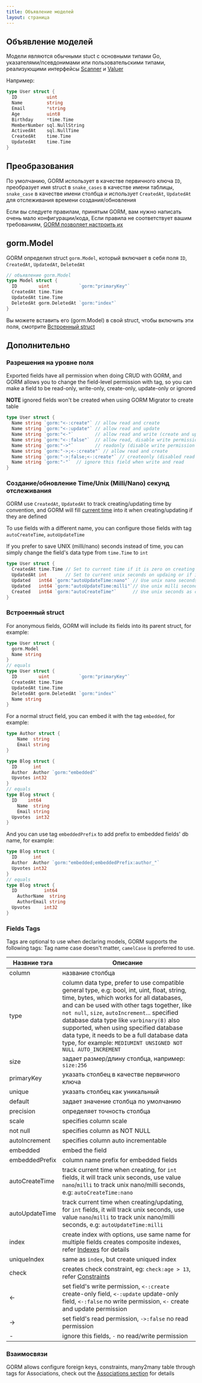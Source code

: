 ```yaml
---
title: Объявление моделей
layout: страница
---
```


## Объявление моделей

Модели являются обычными stuct с основными типами Go, указателями/псевдонимами или пользовательскими типами, реализующими интерфейсы [Scanner](https://pkg.go.dev/database/sql/sql#Scanner) и [Valuer](https://pkg.go.dev/database/sql/driver#Valuer)

Например:

```go
type User struct {
  ID           uint
  Name         string
  Email        *string
  Age          uint8
  Birthday     *time.Time
  MemberNumber sql.NullString
  ActivedAt    sql.NullTime
  CreatedAt    time.Time
  UpdatedAt    time.Time
}
```

## Преобразования

По умолчанию, GORM использует в качестве первичного ключа `ID`, преобразует имя struct в `snake_cases` в качестве имени таблицы, `snake_case` в качестве имени столбца и использует `CreatedAt`, `UpdatedAt` для отслеживания времени создания/обновления

Если вы следуете правилам, принятым GORM, вам нужно написать очень мало конфигурации/кода, Если правила не соответствует вашим требованиям, [GORM позволяет настроить их](conventions.html)

## gorm.Model

GORM определил struct `gorm.Model`, который включает в себя поля `ID`, `CreatedAt`, `UpdatedAt`, `DeletedAt`

```go
// объявление gorm.Model
type Model struct {
  ID        uint           `gorm:"primaryKey"`
  CreatedAt time.Time
  UpdatedAt time.Time
  DeletedAt gorm.DeletedAt `gorm:"index"`
}
```

Вы можете вставить его (gorm.Model) в свой struct, чтобы включить эти поля, смотрите [Встроенный struct](#embedded_struct)

## Дополнительно

### Разрешения на уровне поля

Exported fields have all permission when doing CRUD with GORM, and GORM allows you to change the field-level permission with tag, so you can make a field to be read-only, write-only, create-only, update-only or ignored

**NOTE** ignored fields won't be created when using GORM Migrator to create table

```go
type User struct {
  Name string `gorm:"<-:create"` // allow read and create
  Name string `gorm:"<-:update"` // allow read and update
  Name string `gorm:"<-"`        // allow read and write (create and update)
  Name string `gorm:"<-:false"`  // allow read, disable write permission
  Name string `gorm:"->"`        // readonly (disable write permission unless it configured )
  Name string `gorm:"->;<-:create"` // allow read and create
  Name string `gorm:"->:false;<-:create"` // createonly (disabled read from db)
  Name string `gorm:"-"`  // ignore this field when write and read
}
```

### <name id="time_tracking">Создание/обновление Time/Unix (Milli/Nano) секунд отслеживания</span>

GORM use `CreatedAt`, `UpdatedAt` to track creating/updating time by convention, and GORM will fill [current time](gorm_config.html#now_func) into it when creating/updating if they are defined

To use fields with a different name, you can configure those fields with tag `autoCreateTime`, `autoUpdateTime`

If you prefer to save UNIX (milli/nano) seconds instead of time, you can simply change the field's data type from `time.Time` to `int`

```go
type User struct {
  CreatedAt time.Time // Set to current time if it is zero on creating
  UpdatedAt int       // Set to current unix seconds on updaing or if it is zero on creating
  Updated   int64 `gorm:"autoUpdateTime:nano"` // Use unix nano seconds as updating time
  Updated   int64 `gorm:"autoUpdateTime:milli"`// Use unix milli seconds as updating time
  Created   int64 `gorm:"autoCreateTime"`      // Use unix seconds as creating time
}
```

### <span id="embedded_struct">Встроенный struct</span>

For anonymous fields, GORM will include its fields into its parent struct, for example:

```go
type User struct {
  gorm.Model
  Name string
}
// equals
type User struct {
  ID        uint           `gorm:"primaryKey"`
  CreatedAt time.Time
  UpdatedAt time.Time
  DeletedAt gorm.DeletedAt `gorm:"index"`
  Name string
}
```

For a normal struct field, you can embed it with the tag `embedded`, for example:

```go
type Author struct {
    Name  string
    Email string
}

type Blog struct {
  ID      int
  Author  Author `gorm:"embedded"`
  Upvotes int32
}
// equals
type Blog struct {
  ID    int64
    Name  string
    Email string
  Upvotes  int32
}
```

And you can use tag `embeddedPrefix` to add prefix to embedded fields' db name, for example:

```go
type Blog struct {
  ID      int
  Author  Author `gorm:"embedded;embeddedPrefix:author_"`
  Upvotes int32
}
// equals
type Blog struct {
  ID          int64
    AuthorName  string
    AuthorEmail string
  Upvotes     int32
}
```


### <span id="tags">Fields Tags</span>

Tags are optional to use when declaring models, GORM supports the following tags: Tag name case doesn't matter, `camelCase` is preferred to use.

| Назвние тэга   | Описание                                                                                                                                                                                                                                                                                                                                                                                                                                      |
| -------------- | --------------------------------------------------------------------------------------------------------------------------------------------------------------------------------------------------------------------------------------------------------------------------------------------------------------------------------------------------------------------------------------------------------------------------------------------- |
| column         | название столбца                                                                                                                                                                                                                                                                                                                                                                                                                              |
| type           | column data type, prefer to use compatible general type, e.g: bool, int, uint, float, string, time, bytes, which works for all databases, and can be used with other tags together, like `not null`, `size`, `autoIncrement`... specified database data type like `varbinary(8)` also supported, when using specified database data type, it needs to be a full database data type, for example: `MEDIUMINT UNSIGNED NOT NULL AUTO_INCREMENT` |
| size           | задает размер/длину столбца, например: `size:256`                                                                                                                                                                                                                                                                                                                                                                                             |
| primaryKey     | указать столбец в качестве первичного ключа                                                                                                                                                                                                                                                                                                                                                                                                   |
| unique         | указать столбец как уникальный                                                                                                                                                                                                                                                                                                                                                                                                                |
| default        | задает значение столбца по умолчанию                                                                                                                                                                                                                                                                                                                                                                                                          |
| precision      | определяет точность столбца                                                                                                                                                                                                                                                                                                                                                                                                                   |
| scale          | specifies column scale                                                                                                                                                                                                                                                                                                                                                                                                                        |
| not null       | specifies column as NOT NULL                                                                                                                                                                                                                                                                                                                                                                                                                  |
| autoIncrement  | specifies column auto incrementable                                                                                                                                                                                                                                                                                                                                                                                                           |
| embedded       | embed the field                                                                                                                                                                                                                                                                                                                                                                                                                               |
| embeddedPrefix | column name prefix for embedded fields                                                                                                                                                                                                                                                                                                                                                                                                        |
| autoCreateTime | track current time when creating, for `int` fields, it will track unix seconds, use value `nano`/`milli` to track unix nano/milli seconds, e.g: `autoCreateTime:nano`                                                                                                                                                                                                                                                                         |
| autoUpdateTime | track current time when creating/updating, for `int` fields, it will track unix seconds, use value `nano`/`milli` to track unix nano/milli seconds, e.g: `autoUpdateTime:milli`                                                                                                                                                                                                                                                               |
| index          | create index with options, use same name for multiple fields creates composite indexes, refer [Indexes](indexes.html) for details                                                                                                                                                                                                                                                                                                             |
| uniqueIndex    | same as `index`, but create uniqued index                                                                                                                                                                                                                                                                                                                                                                                                     |
| check          | creates check constraint, eg: `check:age > 13`, refer [Constraints](constraints.html)                                                                                                                                                                                                                                                                                                                                                      |
| <-             | set field's write permission, `<-:create` create-only field, `<-:update` update-only field, `<-:false` no write permission, `<-` create and update permission                                                                                                                                                                                                                                                                     |
| ->             | set field's read permission, `->:false` no read permission                                                                                                                                                                                                                                                                                                                                                                                 |
| -              | ignore this fields, `-` no read/write permission                                                                                                                                                                                                                                                                                                                                                                                              |

### Взаимосвязи

GORM allows configure foreign keys, constraints, many2many table through tags for Associations, check out the [Associations section](associations.html#tags) for details
